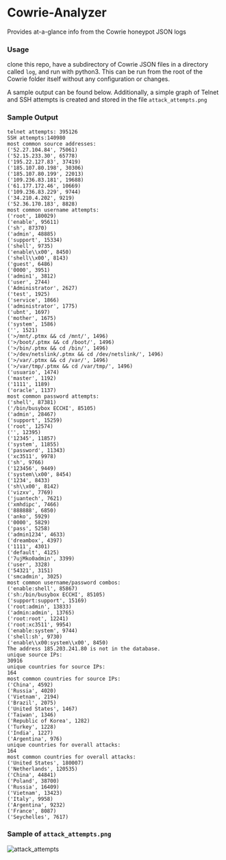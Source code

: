 # Cowrie-Analyzer
Provides at-a-glance info from the Cowrie honeypot JSON logs 

### Usage
clone this repo, have a subdirectory of Cowrie JSON files in a directory called `log`, and run with python3.
This can be run from the root of the Cowrie folder itself without any configuration or changes.

A sample output can be found below.  Additionally, a simple graph of Telnet and SSH attempts is created and stored in the file `attack_attempts.png`
### Sample Output
```
telnet attempts: 395126
SSH attempts:140980
most common source addresses:
('52.27.104.84', 75061)
('52.15.233.30', 65778)
('195.22.127.83', 37419)
('185.107.80.198', 30306)
('185.107.80.199', 22013)
('109.236.83.181', 19688)
('61.177.172.46', 10669)
('109.236.83.229', 9744)
('34.210.4.202', 9219)
('52.36.170.183', 8828)
most common username attempts:
('root', 180029)
('enable', 95611)
('sh', 87370)
('admin', 48885)
('support', 15334)
('shell', 9735)
('enable\\x00', 8450)
('shell\\x00', 8143)
('guest', 6486)
('0000', 3951)
('admin1', 3812)
('user', 2744)
('Administrator', 2627)
('test', 1925)
('service', 1866)
('administrator', 1775)
('ubnt', 1697)
('mother', 1675)
('system', 1586)
('', 1521)
('>/mnt/.ptmx && cd /mnt/', 1496)
('>/boot/.ptmx && cd /boot/', 1496)
('>/bin/.ptmx && cd /bin/', 1496)
('>/dev/netslink/.ptmx && cd /dev/netslink/', 1496)
('>/var/.ptmx && cd /var/', 1496)
('>/var/tmp/.ptmx && cd /var/tmp/', 1496)
('usuario', 1474)
('master', 1192)
('1111', 1189)
('oracle', 1137)
most common password attempts:
('shell', 87381)
('/bin/busybox ECCHI', 85105)
('admin', 28467)
('support', 15259)
('root', 12574)
('', 12395)
('12345', 11857)
('system', 11855)
('password', 11343)
('xc3511', 9978)
('sh', 9766)
('123456', 9449)
('system\\x00', 8454)
('1234', 8433)
('sh\\x00', 8142)
('vizxv', 7769)
('juantech', 7621)
('xmhdipc', 7466)
('888888', 6850)
('anko', 5929)
('0000', 5829)
('pass', 5258)
('admin1234', 4633)
('dreambox', 4397)
('1111', 4301)
('default', 4125)
('7ujMko0admin', 3399)
('user', 3328)
('54321', 3151)
('smcadmin', 3025)
most common username/password combos:
('enable:shell', 85867)
('sh:/bin/busybox ECCHI', 85105)
('support:support', 15169)
('root:admin', 13833)
('admin:admin', 13765)
('root:root', 12241)
('root:xc3511', 9954)
('enable:system', 9744)
('shell:sh', 9730)
('enable\\x00:system\\x00', 8450)
The address 185.203.241.80 is not in the database.
unique source IPs:
30916
unique countries for source IPs:
164
most common countries for source IPs:
('China', 4592)
('Russia', 4020)
('Vietnam', 2194)
('Brazil', 2075)
('United States', 1467)
('Taiwan', 1346)
('Republic of Korea', 1282)
('Turkey', 1228)
('India', 1227)
('Argentina', 976)
unique countries for overall attacks:
164
most common countries for overall attacks:
('United States', 180007)
('Netherlands', 120535)
('China', 44841)
('Poland', 38700)
('Russia', 16409)
('Vietnam', 13423)
('Italy', 9958)
('Argentina', 9232)
('France', 8087)
('Seychelles', 7617)
```
### Sample of `attack_attempts.png`
![attack_attempts](https://user-images.githubusercontent.com/5506073/32137196-e872196c-bbcf-11e7-8a1c-ccf40e85ccfb.png)
